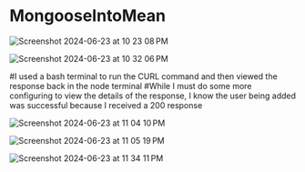 # MongooseIntoMean

![Screenshot 2024-06-23 at 10 23 08 PM](https://github.com/Trenob/MongooseIntoMean/assets/171889399/4cbadec2-86d9-4e05-88d9-6d0b39d29d2b)

![Screenshot 2024-06-23 at 10 32 06 PM](https://github.com/Trenob/MongooseIntoMean/assets/171889399/f0796598-509d-451e-b1d1-b4647c1f2d00)

#I used a bash terminal to run the CURL command and then viewed the response back in the node terminal
#While I must do some more configuring to view the details of the response, I know the user being added was successful because I received a 200 response

![Screenshot 2024-06-23 at 11 04 10 PM](https://github.com/Trenob/MongooseIntoMean/assets/171889399/cc9e722c-8425-4edf-bd08-cf661205826d)

![Screenshot 2024-06-23 at 11 05 19 PM](https://github.com/Trenob/MongooseIntoMean/assets/171889399/c461e756-2aa4-4286-8e21-df4ce1cbbe73)

![Screenshot 2024-06-23 at 11 34 11 PM](https://github.com/Trenob/MongooseIntoMean/assets/171889399/89c3e052-5395-490b-99a1-cf9f75627392)
